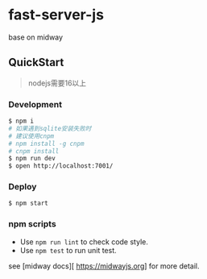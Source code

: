 # fast-server-js

base on midway

## QuickStart

> nodejs需要16以上     

<!-- add docs here for user -->


### Development

```bash
$ npm i
# 如果遇到sqlite安装失败时
# 建议使用cnpm
# npm install -g cnpm
# cnpm install
$ npm run dev
$ open http://localhost:7001/
```

### Deploy

```bash
$ npm start
```

### npm scripts

- Use `npm run lint` to check code style.
- Use `npm test` to run unit test.


[midway]: https://midwayjs.org

see [midway docs][ https://midwayjs.org] for more detail.
